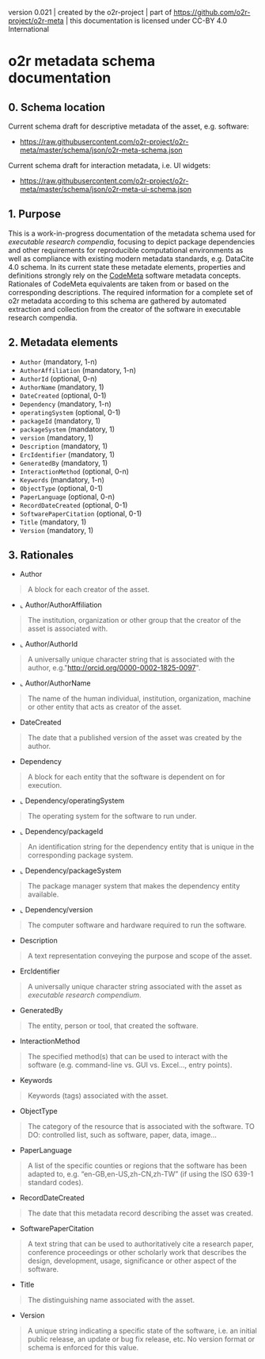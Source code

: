 version 0.021 |
created by the o2r-project |
part of <https://github.com/o2r-project/o2r-meta> |
this documentation is licensed under CC-BY 4.0 International

# o2r metadata schema documentation

## 0. Schema location
Current schema draft for descriptive metadata of the asset, e.g. software:

- <https://raw.githubusercontent.com/o2r-project/o2r-meta/master/schema/json/o2r-meta-schema.json>

Current schema draft for interaction metadata, i.e. UI widgets:

- <https://raw.githubusercontent.com/o2r-project/o2r-meta/master/schema/json/o2r-meta-ui-schema.json>

## 1. Purpose

This is a work-in-progress documentation of the metadata schema used for _executable research compendia_, focusing to depict package dependencies and other requirements for reproducible computational environments as well as compliance with existing modern metadata standards, e.g. DataCite 4.0 schema.
In its current state these metadate elements, properties and definitions strongly rely on the [CodeMeta](https://github.com/codemeta/codemeta) software metadata concepts. Rationales of CodeMeta equivalents are taken from or based on the corresponding descriptions.
The required information for a complete set of o2r metadata according to this schema are gathered by automated extraction and collection from the creator of the software in executable research compendia.

## 2. Metadata elements

- ```Author``` (mandatory, 1-n)
 - ```AuthorAffiliation``` (mandatory, 1-n)
 - ```AuthorId``` (optional, 0-n)
 - ```AuthorName``` (mandatory, 1)
- ```DateCreated``` (optional, 0-1)
- ```Dependency``` (mandatory, 1-n)
 - ```operatingSystem``` (optional, 0-1)
 - ```packageId``` (mandatory, 1)
 - ```packageSystem``` (mandatory, 1)
 - ```version``` (mandatory, 1)
- ```Description``` (mandatory, 1)
- ```ErcIdentifier``` (mandatory, 1)
- ```GeneratedBy``` (mandatory, 1)
- ```InteractionMethod``` (optional, 0-n)
- ```Keywords``` (mandatory, 1-n)
- ```ObjectType``` (optional, 0-1)
- ```PaperLanguage``` (optional, 0-n)
- ```RecordDateCreated``` (optional, 0-1)
- ```SoftwarePaperCitation``` (optional, 0-1)
- ```Title``` (mandatory, 1)
- ```Version``` (mandatory, 1)

## 3. Rationales

- Author
> A block for each creator of the asset.

- ⌞ Author/AuthorAffiliation
> The institution, organization or other group that the creator of the asset is associated with.

- ⌞ Author/AuthorId
> A universally unique character string that is associated with the author, e.g."http://orcid.org/0000-0002-1825-0097".

- ⌞ Author/AuthorName
> The name of the human individual, institution, organization, machine or other entity that acts as creator of the asset.

- DateCreated
> The date that a published version of the asset was created by the author.

- Dependency
> A block for each entity that the software is dependent on for execution.

- ⌞ Dependency/operatingSystem
> The operating system for the software to run under.

- ⌞ Dependency/packageId
> An identification string for the dependency entity that is unique in the corresponding package system.
 
- ⌞ Dependency/packageSystem
> The package manager system that makes the dependency entity available.
 
- ⌞ Dependency/version
> The computer software and hardware required to run the software.

- Description
> A text representation conveying the purpose and scope of the asset.

- ErcIdentifier
> A universally unique character string associated with the asset as _executable research compendium_.

- GeneratedBy
> The entity, person or tool, that created the software.

- InteractionMethod
> The specified method(s) that can be used to interact with the software (e.g. command-line vs. GUI vs. Excel..., entry points).

- Keywords
> Keywords (tags) associated with the asset.

- ObjectType
> The category of the resource that is associated with the software. TO DO: controlled list, such as software, paper, data, image...

- PaperLanguage
> A list of the specific counties or regions that the software has been adapted to, e.g. “en-GB,en-US,zh-CN,zh-TW” (if using the ISO 639-1 standard codes).

- RecordDateCreated
> The date that this metadata record describing the asset was created.

- SoftwarePaperCitation
> A text string that can be used to authoritatively cite a research paper, conference proceedings or other scholarly work that describes the design, development, usage, significance or other aspect of the software.

- Title
> The distinguishing name associated with the asset.

- Version
> A unique string indicating a specific state of the software, i.e. an initial public release, an update or bug fix release, etc. No version format or schema is enforced for this value.